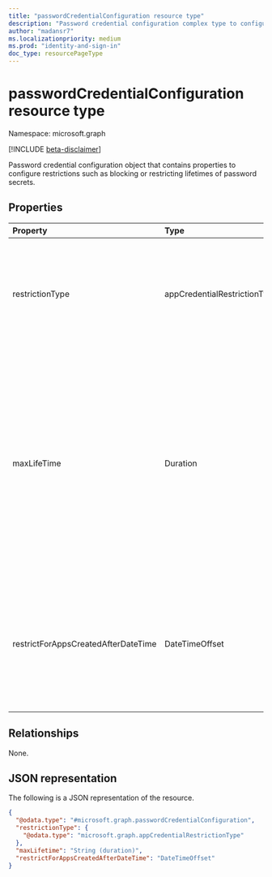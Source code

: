 ```yaml
---
title: "passwordCredentialConfiguration resource type"
description: "Password credential configuration complex type to configure password credential restriction, maxLifetime, and enforcement date"
author: "madansr7"
ms.localizationpriority: medium
ms.prod: "identity-and-sign-in"
doc_type: resourcePageType
---
```


# passwordCredentialConfiguration resource type

Namespace: microsoft.graph

[!INCLUDE [beta-disclaimer](../../includes/beta-disclaimer.md)]

Password credential configuration object that contains properties to configure restrictions such as blocking or restricting lifetimes of password secrets.

## Properties

| Property                            | Type                                                                               | Description                                                                                                                                                                                                                                                                                   |
| :---------------------------------- | :--------------------------------------------------------------------------------- | :-------------------------------------------------------------------------------------------------------------------------------------------------------------------------------------------------------------------------------------------------------------------------------------------- |
| restrictionType                     | appCredentialRestrictionType | The type of restriction being applied. Possible values are `passwordAddition` or `passwordLifetime`. Each value of restrictionType can be used only once per policy.                                                                                                                        |
| maxLifeTime                         | Duration                                                                           | Value that can be used as the maximum number for setting password expiration time in days, hours, minutes or seconds. For example, "P4DT12H30M5S" represents a duration of four days, twelve hours, thirty minutes, and five seconds. This property is required when restriction type is set to `passwordLifetime`. |
| restrictForAppsCreatedAfterDateTime | DateTimeOffset                                                                     | Enforces the policy for an app created on or after the enforcement date. For existing applications, the enforcement date would be back dated. To apply to all applications, enforcement datetime would be null.                                                                               |

## Relationships

None.

## JSON representation

The following is a JSON representation of the resource.

<!-- {
  "blockType": "resource",
  "@odata.type": "microsoft.graph.passwordCredentialConfiguration"
}
-->

```json
{
  "@odata.type": "#microsoft.graph.passwordCredentialConfiguration",
  "restrictionType": {
    "@odata.type": "microsoft.graph.appCredentialRestrictionType"
  },
  "maxLifetime": "String (duration)",
  "restrictForAppsCreatedAfterDateTime": "DateTimeOffset"
}
```
